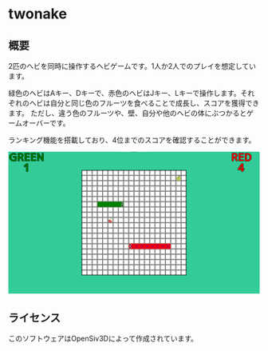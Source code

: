 # twonake

## 概要
2匹のヘビを同時に操作するヘビゲームです。1人か2人でのプレイを想定しています。

緑色のヘビはAキー、Dキーで、赤色のヘビはJキー、Lキーで操作します。それぞれのヘビは自分と同じ色のフルーツを食べることで成長し、スコアを獲得できます。
ただし、違う色のフルーツや、壁、自分や他のヘビの体にぶつかるとゲームオーバーです。

ランキング機能を搭載しており、4位までのスコアを確認することができます。

![サムネイル](https://github.com/saikiRA1011/twonake/blob/master/twonake/App/image/thumbnail.png)

## ライセンス
このソフトウェアはOpenSiv3Dによって作成されています。
